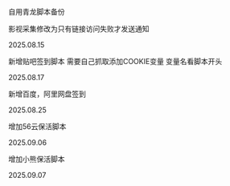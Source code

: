 自用青龙脚本备份

影视采集修改为只有链接访问失败才发送通知

2025.08.15 

新增贴吧签到脚本
需要自己抓取添加COOKIE变量 变量名看脚本开头

2025.08.17

新增百度，阿里网盘签到

2025.08.25

增加56云保活脚本

2025.09.06

增加小熊保活脚本

2025.09.07
